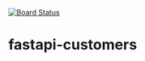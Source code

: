 [![Board Status](https://dev.azure.com/juayen/21abcd42-d8d6-4825-98eb-465fe5d8b1f4/34a3275b-de64-4370-87f4-800089cc3e9f/_apis/work/boardbadge/8baf89cf-a9d1-456a-bbb0-8902881237a2)](https://dev.azure.com/juayen/21abcd42-d8d6-4825-98eb-465fe5d8b1f4/_boards/board/t/34a3275b-de64-4370-87f4-800089cc3e9f/Microsoft.RequirementCategory)
# fastapi-customers
